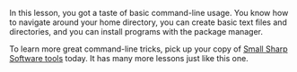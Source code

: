 In this lesson, you got a taste of basic command-line usage. You know how to navigate around your home directory, you can create basic text files and directories, and you can install programs with the package manager.


To learn more great command-line tricks, pick up your copy of [Small Sharp Software tools](https://smallsharpsoftwaretools.com) today. It has many more lessons just like this one.
